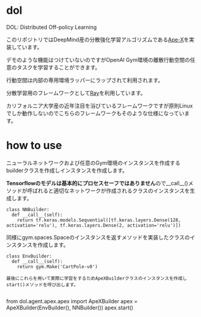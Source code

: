 # dol
DOL: Distributed Off-policy Learning

このリポジトリではDeepMind産の分散強化学習アルゴリズムである[Ape-X](https://openreview.net/pdf?id=H1Dy---0Z)を実装しています。

デモのような機能はつけていないのですがOpenAI Gym環境の離散行動空間の任意のタスクを学習することができます。

行動空間は内部の専用環境ラッパーにラップされて利用されます。

分散学習用のフレームワークとして[Ray](https://docs.ray.io/en/latest/index.html)を利用しています。

カリフォルニア大学産の近年注目を浴びているフレームワークですが原則Linuxでしか動作しないのでこちらのフレームワークもそのような仕様になっています。

# how to use
ニューラルネットワークおよび任意のGym環境のインスタンスを作成するbuilderクラスを作成しインスタンスを作成します。

**Tensorflowのモデルは基本的にプロセスセーフではありません**ので__call__()メソッドが呼ばれると適切なネットワークが作成されるクラスのインスタンスを生成します。

```
class NNBuilder:
  def __call__(self):
    return tf.keras.models.Sequential([tf.keras.layers.Dense(128, activation='relu'), tf.keras.layers.Dense(2, activation='relu')])
```

同様にgym.spaces.Spaceのインスタンスを返すメソッドを実装したクラスのインスタンスを作成します。

```
class EnvBuilder:
  def __call__(self):
    return gym.Make('CartPole-v0')
    
最後にこれらを用いて実際に学習をするためApeXBuilderクラスのインスタンスを作成しstart()メソッドを呼び出します。


```
from dol.agent.apex.apex import ApeXBuilder
apex = ApeXBuilder(EnvBuilder(), NNBuilder())
apex.start()
```
